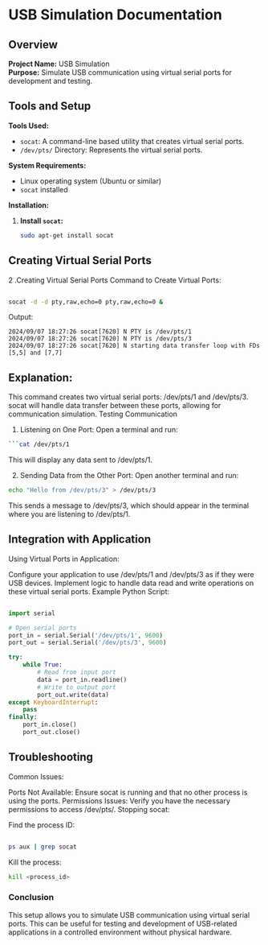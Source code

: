 # USB Simulation Documentation

## Overview

**Project Name:** USB Simulation  
**Purpose:** Simulate USB communication using virtual serial ports for development and testing.

## Tools and Setup

**Tools Used:**
- `socat`: A command-line based utility that creates virtual serial ports.
- `/dev/pts/` Directory: Represents the virtual serial ports.

**System Requirements:**
- Linux operating system (Ubuntu or similar)
- `socat` installed

**Installation:**
1. **Install `socat`:**
   ```bash
   sudo apt-get install socat
   ```
## Creating Virtual Serial Ports
2 .Creating Virtual Serial Ports
Command to Create Virtual Ports:

```bash

socat -d -d pty,raw,echo=0 pty,raw,echo=0 &
```
Output:

```less
2024/09/07 18:27:26 socat[7620] N PTY is /dev/pts/1
2024/09/07 18:27:26 socat[7620] N PTY is /dev/pts/3
2024/09/07 18:27:26 socat[7620] N starting data transfer loop with FDs [5,5] and [7,7]
```
## Explanation:
This command creates two virtual serial ports: /dev/pts/1 and /dev/pts/3.
socat will handle data transfer between these ports, allowing for communication simulation.
Testing Communication
1. Listening on One Port: Open a terminal and run:

```bash
```cat /dev/pts/1
```
This will display any data sent to /dev/pts/1.

2. Sending Data from the Other Port: Open another terminal and run:

```bash
echo "Hello from /dev/pts/3" > /dev/pts/3
```
This sends a message to /dev/pts/3, which should appear in the terminal where you are listening to /dev/pts/1.

## Integration with Application
Using Virtual Ports in Application:

Configure your application to use /dev/pts/1 and /dev/pts/3 as if they were USB devices.
Implement logic to handle data read and write operations on these virtual serial ports.
Example Python Script:

```python

import serial

# Open serial ports
port_in = serial.Serial('/dev/pts/1', 9600)
port_out = serial.Serial('/dev/pts/3', 9600)

try:
    while True:
        # Read from input port
        data = port_in.readline()
        # Write to output port
        port_out.write(data)
except KeyboardInterrupt:
    pass
finally:
    port_in.close()
    port_out.close()
```
## Troubleshooting
Common Issues:

Ports Not Available: Ensure socat is running and that no other process is using the ports.
Permissions Issues: Verify you have the necessary permissions to access /dev/pts/.
Stopping socat:

Find the process ID:
```bash

ps aux | grep socat
```
Kill the process:
```bash
kill <process_id>
```
### Conclusion
This setup allows you to simulate USB communication using virtual serial ports. This can be useful for testing and development of USB-related applications in a controlled environment without physical hardware.
